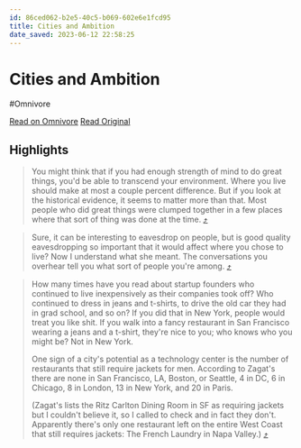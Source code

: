```yaml
---
id: 86ced062-b2e5-40c5-b069-602e6e1fcd95
title: Cities and Ambition
date_saved: 2023-06-12 22:58:25
---
```


# Cities and Ambition
#Omnivore

[Read on Omnivore](https://omnivore.app/me/http-paulgraham-com-cities-html-utm-source-www-musemaker-co-utm--188b2b0ad66)
[Read Original](http://paulgraham.com/cities.html)

## Highlights

> You might think that if you had enough strength of mind to do great things, you'd be able to transcend your environment. Where you live should make at most a couple percent difference. But if you look at the historical evidence, it seems to matter more than that. Most people who did great things were clumped together in a few places where that sort of thing was done at the time. [⤴️](https://omnivore.app/me/http-paulgraham-com-cities-html-utm-source-www-musemaker-co-utm--188b2b0ad66#c72a8d7d-ff98-4bb9-817c-b773fdc85162) 

> Sure, it can be interesting to eavesdrop on people, but is good quality eavesdropping so important that it would affect where you chose to live? Now I understand what she meant. The conversations you overhear tell you what sort of people you're among. [⤴️](https://omnivore.app/me/http-paulgraham-com-cities-html-utm-source-www-musemaker-co-utm--188b2b0ad66#0acb900c-0fa5-4067-ab15-59eb5741f42c) 

> How many times have you read about startup founders who continued to live inexpensively as their companies took off? Who continued to dress in jeans and t-shirts, to drive the old car they had in grad school, and so on? If you did that in New York, people would treat you like shit. If you walk into a fancy restaurant in San Francisco wearing a jeans and a t-shirt, they're nice to you; who knows who you might be? Not in New York.
> 
> One sign of a city's potential as a technology center is the number of restaurants that still require jackets for men. According to Zagat's there are none in San Francisco, LA, Boston, or Seattle, 4 in DC, 6 in Chicago, 8 in London, 13 in New York, and 20 in Paris.
> 
> (Zagat's lists the Ritz Carlton Dining Room in SF as requiring jackets but I couldn't believe it, so I called to check and in fact they don't. Apparently there's only one restaurant left on the entire West Coast that still requires jackets: The French Laundry in Napa Valley.) [⤴️](https://omnivore.app/me/http-paulgraham-com-cities-html-utm-source-www-musemaker-co-utm--188b2b0ad66#abcc2428-0a94-4000-b806-e4051ebc9dad) 

